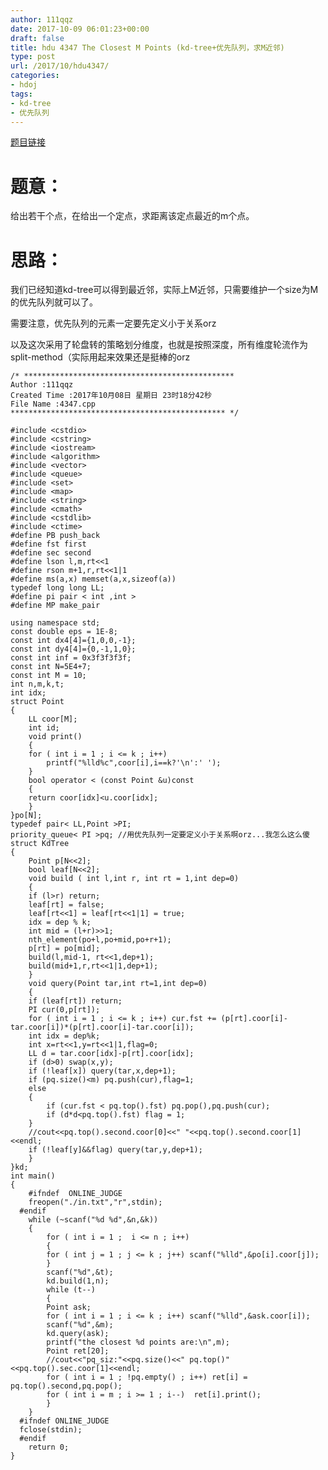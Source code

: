 ```yaml
---
author: 111qqz
date: 2017-10-09 06:01:23+00:00
draft: false
title: hdu 4347 The Closest M Points (kd-tree+优先队列，求M近邻)
type: post
url: /2017/10/hdu4347/
categories:
- hdoj
tags:
- kd-tree
- 优先队列
---
```


[题目链接](http://acm.split.hdu.edu.cn/showproblem.php?pid=4347)



# 题意：



给出若干个点，在给出一个定点，求距离该定点最近的m个点。



# 思路：



我们已经知道kd-tree可以得到最近邻，实际上M近邻，只需要维护一个size为M的优先队列就可以了。

需要注意，优先队列的元素一定要先定义小于关系orz

以及这次采用了轮盘转的策略划分维度，也就是按照深度，所有维度轮流作为split-method（实际用起来效果还是挺棒的orz


    
    /* ***********************************************
    Author :111qqz
    Created Time :2017年10月08日 星期日 23时18分42秒
    File Name :4347.cpp
    ************************************************ */
    
    #include <cstdio>
    #include <cstring>
    #include <iostream>
    #include <algorithm>
    #include <vector>
    #include <queue>
    #include <set>
    #include <map>
    #include <string>
    #include <cmath>
    #include <cstdlib>
    #include <ctime>
    #define PB push_back
    #define fst first
    #define sec second
    #define lson l,m,rt<<1
    #define rson m+1,r,rt<<1|1
    #define ms(a,x) memset(a,x,sizeof(a))
    typedef long long LL;
    #define pi pair < int ,int >
    #define MP make_pair
    
    using namespace std;
    const double eps = 1E-8;
    const int dx4[4]={1,0,0,-1};
    const int dy4[4]={0,-1,1,0};
    const int inf = 0x3f3f3f3f;
    const int N=5E4+7;
    const int M = 10;
    int n,m,k,t;
    int idx;
    struct Point
    {
        LL coor[M];
        int id;
        void print()
        {
        for ( int i = 1 ; i <= k ; i++)
            printf("%lld%c",coor[i],i==k?'\n':' ');
        }
        bool operator < (const Point &u)const
        {
        return coor[idx]<u.coor[idx];
        }
    }po[N];
    typedef pair< LL,Point >PI;
    priority_queue< PI >pq; //用优先队列一定要定义小于关系啊orz...我怎么这么傻
    struct KdTree
    {
        Point p[N<<2];
        bool leaf[N<<2];
        void build ( int l,int r, int rt = 1,int dep=0)
        {
        if (l>r) return;
        leaf[rt] = false;
        leaf[rt<<1] = leaf[rt<<1|1] = true;
        idx = dep % k;
        int mid = (l+r)>>1;
        nth_element(po+l,po+mid,po+r+1);
        p[rt] = po[mid];
        build(l,mid-1, rt<<1,dep+1);
        build(mid+1,r,rt<<1|1,dep+1);
        }
        void query(Point tar,int rt=1,int dep=0)
        {
        if (leaf[rt]) return;
        PI cur(0,p[rt]);
        for ( int i = 1 ; i <= k ; i++) cur.fst += (p[rt].coor[i]-tar.coor[i])*(p[rt].coor[i]-tar.coor[i]);
        int idx = dep%k;
        int x=rt<<1,y=rt<<1|1,flag=0;
        LL d = tar.coor[idx]-p[rt].coor[idx];
        if (d>0) swap(x,y);
        if (!leaf[x]) query(tar,x,dep+1);
        if (pq.size()<m) pq.push(cur),flag=1;
        else
        {
            if (cur.fst < pq.top().fst) pq.pop(),pq.push(cur);
            if (d*d<pq.top().fst) flag = 1;
        }
        //cout<<pq.top().second.coor[0]<<" "<<pq.top().second.coor[1]<<endl;
        if (!leaf[y]&&flag) query(tar,y,dep+1);
        }
    }kd;
    int main()
    {
        #ifndef  ONLINE_JUDGE 
        freopen("./in.txt","r",stdin);
      #endif
        while (~scanf("%d %d",&n,&k))
        {
            for ( int i = 1 ;  i <= n ; i++)
            {
            for ( int j = 1 ; j <= k ; j++) scanf("%lld",&po[i].coor[j]);
            }
            scanf("%d",&t);
            kd.build(1,n);
            while (t--)
            {
            Point ask;
            for ( int i = 1 ; i <= k ; i++) scanf("%lld",&ask.coor[i]);
            scanf("%d",&m);
            kd.query(ask);
            printf("the closest %d points are:\n",m);
            Point ret[20];
            //cout<<"pq_siz:"<<pq.size()<<" pq.top()"<<pq.top().sec.coor[1]<<endl;
            for ( int i = 1 ; !pq.empty() ; i++) ret[i] = pq.top().second,pq.pop();
            for ( int i = m ; i >= 1 ; i--)  ret[i].print();
            }
        }
      #ifndef ONLINE_JUDGE  
      fclose(stdin);
      #endif
        return 0;
    }
    






